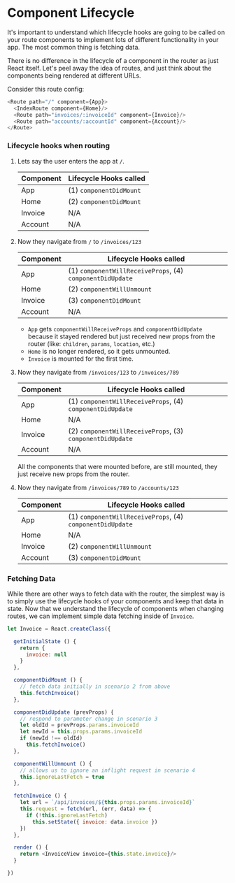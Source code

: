 # Component Lifecycle

It's important to understand which lifecycle hooks are going to be called
on your route components to implement lots of different functionality in
your app. The most common thing is fetching data.

There is no difference in the lifecycle of a component in the router as
just React itself. Let's peel away the idea of routes, and just think
about the components being rendered at different URLs.

Consider this route config:

```js
<Route path="/" component={App}>
  <IndexRoute component={Home}/>
  <Route path="invoices/:invoiceId" component={Invoice}/>
  <Route path="accounts/:accountId" component={Account}/>
</Route>
```

### Lifecycle hooks when routing

1. Lets say the user enters the app at `/`.

    | Component | Lifecycle Hooks called |
    |-----------|------------------------|
    | App | (1) `componentDidMount` |
    | Home | (2) `componentDidMount` |
    | Invoice | N/A |
    | Account | N/A |

2. Now they navigate from `/` to `/invoices/123`

    | Component | Lifecycle Hooks called |
    |-----------|------------------------|
    | App | (1) `componentWillReceiveProps`, (4) `componentDidUpdate` |
    | Home | (2) `componentWillUnmount` |
    | Invoice | (3) `componentDidMount` |
    | Account | N/A |

    - `App` gets `componentWillReceiveProps` and `componentDidUpdate` because it
    stayed rendered but just received new props from the router (like:
    `children`, `params`, `location`, etc.)
    - `Home` is no longer rendered, so it gets unmounted.
    - `Invoice` is mounted for the first time.


3. Now they navigate from `/invoices/123` to `/invoices/789`

    | Component | Lifecycle Hooks called |
    |-----------|------------------------|
    | App | (1) `componentWillReceiveProps`, (4) `componentDidUpdate` |
    | Home | N/A |
    | Invoice | (2) `componentWillReceiveProps`, (3) `componentDidUpdate` |
    | Account | N/A |

    All the components that were mounted before, are still mounted, they
    just receive new props from the router.

4. Now they navigate from `/invoices/789` to `/accounts/123`

    | Component | Lifecycle Hooks called |
    |-----------|------------------------|
    | App | (1) `componentWillReceiveProps`, (4) `componentDidUpdate` |
    | Home | N/A |
    | Invoice | (2) `componentWillUnmount` |
    | Account | (3) `componentDidMount` |

### Fetching Data

While there are other ways to fetch data with the router, the simplest
way is to simply use the lifecycle hooks of your components and keep
that data in state. Now that we understand the lifecycle of components
when changing routes, we can implement simple data fetching inside of
`Invoice`.

```js
let Invoice = React.createClass({

  getInitialState () {
    return {
      invoice: null
    }
  },

  componentDidMount () {
    // fetch data initially in scenario 2 from above
    this.fetchInvoice()
  },

  componentDidUpdate (prevProps) {
    // respond to parameter change in scenario 3
    let oldId = prevProps.params.invoiceId
    let newId = this.props.params.invoiceId
    if (newId !== oldId)
      this.fetchInvoice()
  },

  componentWillUnmount () {
    // allows us to ignore an inflight request in scenario 4
    this.ignoreLastFetch = true
  },

  fetchInvoice () {
    let url = `/api/invoices/${this.props.params.invoiceId}`
    this.request = fetch(url, (err, data) => {
      if (!this.ignoreLastFetch)
        this.setState({ invoice: data.invoice })
    })
  },

  render () {
    return <InvoiceView invoice={this.state.invoice}/>
  }

})
```
